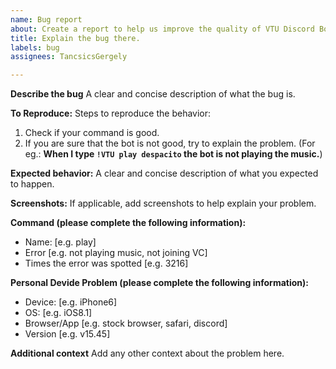 ```yaml
---
name: Bug report
about: Create a report to help us improve the quality of VTU Discord Bot
title: Explain the bug there.
labels: bug
assignees: TancsicsGergely

---
```


**Describe the bug**
A clear and concise description of what the bug is.

**To Reproduce:**
Steps to reproduce the behavior:
1. Check if your command is good.
2. If you are sure that the bot is not good, try to explain the problem. (For eg.: **When I type ``!VTU play despacito`` the bot is not playing the music.**)


**Expected behavior:**
A clear and concise description of what you expected to happen.

**Screenshots:**
If applicable, add screenshots to help explain your problem.

**Command (please complete the following information):**
 - Name: [e.g. play]
 - Error [e.g. not playing music, not joining VC]
 - Times the error was spotted [e.g. 3216]

**Personal Devide Problem (please complete the following information):**
 - Device: [e.g. iPhone6]
 - OS: [e.g. iOS8.1]
 - Browser/App [e.g. stock browser, safari, discord]
 - Version [e.g. v15.45]

**Additional context**
Add any other context about the problem here.